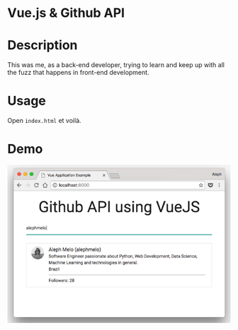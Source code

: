 # Vue.js & Github API

# Description
This was me, as a back-end developer, trying to learn and keep up with all the fuzz that happens in front-end development.

# Usage
Open `index.html` et voilà. 

# Demo
![Demo](demo.png)
